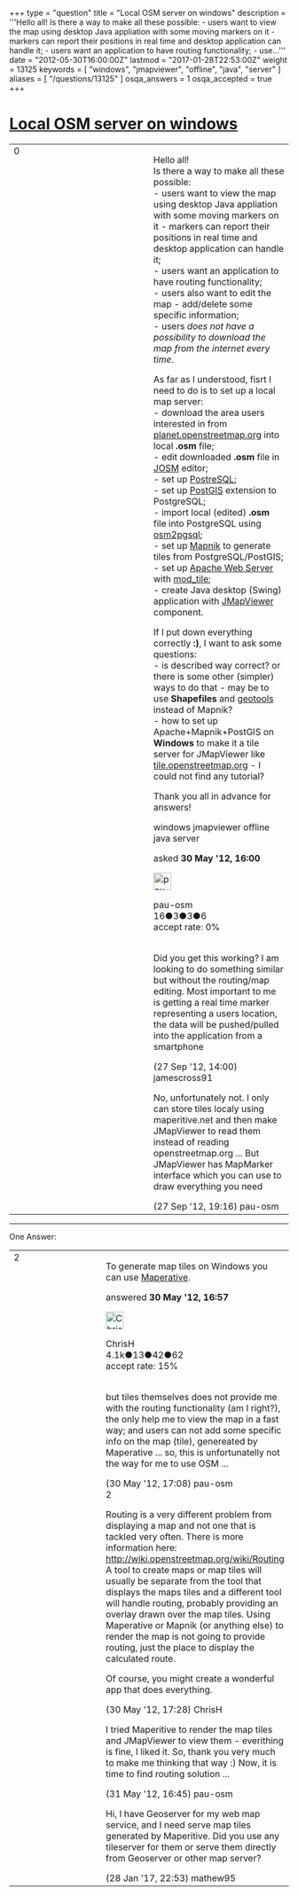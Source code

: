 +++
type = "question"
title = "Local OSM server on windows"
description = '''Hello all! Is there a way to make all these possible:  - users want to view the map using desktop Java appliation with some moving markers on it - markers can report their positions in real time and desktop application can handle it;  - users want an application to have routing functionality;  - use...'''
date = "2012-05-30T16:00:00Z"
lastmod = "2017-01-28T22:53:00Z"
weight = 13125
keywords = [ "windows", "jmapviewer", "offline", "java", "server" ]
aliases = [ "/questions/13125" ]
osqa_answers = 1
osqa_accepted = true
+++

<div class="headNormal">

# [Local OSM server on windows](/questions/13125/local-osm-server-on-windows)

</div>

<div id="main-body">

<div id="askform">

<table id="question-table" style="width:100%;">
<colgroup>
<col style="width: 50%" />
<col style="width: 50%" />
</colgroup>
<tbody>
<tr>
<td style="width: 30px; vertical-align: top"><div class="vote-buttons">
<span id="post-13125-upvote" class="ajax-command post-vote up" rel="nofollow" title="I like this post (click again to cancel)"> </span>
<div id="post-13125-score" class="post-score" title="current number of votes">
0
</div>
<span id="post-13125-downvote" class="ajax-command post-vote down" rel="nofollow" title="I dont like this post (click again to cancel)"> </span> <span id="favorite-mark" class="ajax-command favorite-mark" rel="nofollow" title="mark/unmark this question as favorite (click again to cancel)"> </span>
<div id="favorite-count" class="favorite-count">
&#10;</div>
</div></td>
<td><div id="item-right">
<div class="question-body">
<p>Hello all!<br />
Is there a way to make all these possible:<br />
- users want to view the map using desktop Java appliation with some moving markers on it - markers can report their positions in real time and desktop application can handle it;<br />
- users want an application to have routing functionality;<br />
- users also want to edit the map - add/delete some specific information;<br />
- users <em>does not have a possibility to download the map from the internet every time</em>.<br />
</p>
<p>As far as I understood, fisrt I need to do is to set up a local map server:<br />
- download the area users interested in from <a href="http://planet.openstreetmap.org">planet.openstreetmap.org</a> into local <strong>.osm</strong> file;<br />
- edit downloaded <strong>.osm</strong> file in <a href="http://josm.openstreetmap.de">JOSM</a> editor;<br />
- set up <a href="http://www.postgresql.org">PostreSQL</a>;<br />
- set up <a href="http://www.postgis.org">PostGIS</a> extension to PostgreSQL;<br />
- import local (edited) <strong>.osm</strong> file into PostgreSQL using <a href="http://wiki.openstreetmap.org/wiki/Osm2pgsql">osm2pgsql</a>;<br />
- set up <a href="www.mapnik.org">Mapnik</a> to generate tiles from PostgreSQL/PostGIS;<br />
- set up <a href="http://httpd.apache.org">Apache Web Server</a> with <a href="http://wiki.openstreetmap.org/wiki/Mod_tile">mod_tile</a>;<br />
- create Java desktop (Swing) application with <a href="http://wiki.openstreetmap.org/wiki/JMapViewer">JMapViewer</a> component.<br />
</p>
<p>If I put down everything correctly <strong>:)</strong>, I want to ask some questions:<br />
- is described way correct? or there is some other (simpler) ways to do that - may be to use <strong>Shapefiles</strong> and <a href="http://geotools.org">geotools</a> instead of Mapnik?<br />
- how to set up Apache+Mapnik+PostGIS on <strong>Windows</strong> to make it a tile server for JMapViewer like <a href="http://tile.openstreetmap.org">tile.openstreetmap.org</a> - I could not find any tutorial?<br />
</p>
<p>Thank you all in advance for answers!</p>
</div>
<div id="question-tags" class="tags-container tags">
<span class="post-tag tag-link-windows" rel="tag" title="see questions tagged &#39;windows&#39;">windows</span> <span class="post-tag tag-link-jmapviewer" rel="tag" title="see questions tagged &#39;jmapviewer&#39;">jmapviewer</span> <span class="post-tag tag-link-offline" rel="tag" title="see questions tagged &#39;offline&#39;">offline</span> <span class="post-tag tag-link-java" rel="tag" title="see questions tagged &#39;java&#39;">java</span> <span class="post-tag tag-link-server" rel="tag" title="see questions tagged &#39;server&#39;">server</span>
</div>
<div id="question-controls" class="post-controls">
&#10;</div>
<div class="post-update-info-container">
<div class="post-update-info post-update-info-user">
<p>asked <strong>30 May '12, 16:00</strong></p>
<img src="https://secure.gravatar.com/avatar/9c1fedf457d99dba83a94061550ab814?s=32&amp;d=identicon&amp;r=g" class="gravatar" width="32" height="32" alt="pau-osm&#39;s gravatar image" />
<p><span>pau-osm</span><br />
<span class="score" title="16 reputation points">16</span><span title="3 badges"><span class="badge1">●</span><span class="badgecount">3</span></span><span title="3 badges"><span class="silver">●</span><span class="badgecount">3</span></span><span title="6 badges"><span class="bronze">●</span><span class="badgecount">6</span></span><br />
<span class="accept_rate" title="Rate of the user&#39;s accepted answers">accept rate:</span> <span title="pau-osm has no accepted answers">0%</span> </br></br></p>
</div>
</div>
<div id="comments-container-13125" class="comments-container">
<span id="16495"></span>
<div id="comment-16495" class="comment">
<div id="post-16495-score" class="comment-score">
&#10;</div>
<div class="comment-text">
<p>Did you get this working? I am looking to do something similar but without the routing/map editing. Most important to me is getting a real time marker representing a users location, the data will be pushed/pulled into the application from a smartphone</p>
</div>
<div id="comment-16495-info" class="comment-info">
<span class="comment-age">(27 Sep '12, 14:00)</span> <span class="comment-user userinfo">jamescross91</span>
</div>
</div>
<span id="16503"></span>
<div id="comment-16503" class="comment">
<div id="post-16503-score" class="comment-score">
&#10;</div>
<div class="comment-text">
<p>No, unfortunately not. I only can store tiles localy using maperitive.net and then make JMapViewer to read them instead of reading openstreetmap.org ... But JMapViewer has MapMarker interface which you can use to draw everything you need</p>
</div>
<div id="comment-16503-info" class="comment-info">
<span class="comment-age">(27 Sep '12, 19:16)</span> <span class="comment-user userinfo">pau-osm</span>
</div>
</div>
</div>
<div id="comment-tools-13125" class="comment-tools">
&#10;</div>
<div class="clear">
&#10;</div>
<div id="comment-13125-form-container" class="comment-form-container">
&#10;</div>
<div class="clear">
&#10;</div>
</div></td>
</tr>
</tbody>
</table>

------------------------------------------------------------------------

<div class="tabBar">

<span id="sort-top"></span>

<div class="headQuestions">

One Answer:

</div>

</div>

<span id="13126"></span>

<div id="answer-container-13126" class="answer accepted-answer">

<table style="width:100%;">
<colgroup>
<col style="width: 50%" />
<col style="width: 50%" />
</colgroup>
<tbody>
<tr>
<td style="width: 30px; vertical-align: top"><div class="vote-buttons">
<span id="post-13126-upvote" class="ajax-command post-vote up" rel="nofollow" title="I like this post (click again to cancel)"> </span>
<div id="post-13126-score" class="post-score" title="current number of votes">
2
</div>
<span id="post-13126-downvote" class="ajax-command post-vote down" rel="nofollow" title="I dont like this post (click again to cancel)"> </span> <span class="accept-answer on" rel="nofollow" title="pau-osm has selected this answer as the correct answer"> </span>
</div></td>
<td><div class="item-right">
<div class="answer-body">
<p>To generate map tiles on Windows you can use <a href="http://maperitive.net/">Maperative</a>.</p>
</div>
<div class="answer-controls post-controls">
&#10;</div>
<div class="post-update-info-container">
<div class="post-update-info post-update-info-user">
<p>answered <strong>30 May '12, 16:57</strong></p>
<img src="https://secure.gravatar.com/avatar/b906204accce0fd58bc408b22bae01f2?s=32&amp;d=identicon&amp;r=g" class="gravatar" width="32" height="32" alt="ChrisH&#39;s gravatar image" />
<p><span>ChrisH</span><br />
<span class="score" title="4075 reputation points"><span>4.1k</span></span><span title="13 badges"><span class="badge1">●</span><span class="badgecount">13</span></span><span title="42 badges"><span class="silver">●</span><span class="badgecount">42</span></span><span title="62 badges"><span class="bronze">●</span><span class="badgecount">62</span></span><br />
<span class="accept_rate" title="Rate of the user&#39;s accepted answers">accept rate:</span> <span title="ChrisH has 11 accepted answers">15%</span> </br></br></p>
</div>
</div>
<div id="comments-container-13126" class="comments-container">
<span id="13127"></span>
<div id="comment-13127" class="comment">
<div id="post-13127-score" class="comment-score">
&#10;</div>
<div class="comment-text">
<p>but tiles themselves does not provide me with the routing functionality (am I right?), the only help me to view the map in a fast way; and users can not add some specific info on the map (tile), genereated by Maperative ... so, this is unfortunatelly not the way for me to use OSM ...</p>
</div>
<div id="comment-13127-info" class="comment-info">
<span class="comment-age">(30 May '12, 17:08)</span> <span class="comment-user userinfo">pau-osm</span>
</div>
</div>
<span id="13128"></span>
<div id="comment-13128" class="comment">
<div id="post-13128-score" class="comment-score">
2
</div>
<div class="comment-text">
<p>Routing is a very different problem from displaying a map and not one that is tackled very often. There is more information here: <a href="http://wiki.openstreetmap.org/wiki/Routing">http://wiki.openstreetmap.org/wiki/Routing</a> A tool to create maps or map tiles will usually be separate from the tool that displays the maps tiles and a different tool will handle routing, probably providing an overlay drawn over the map tiles. Using Maperative or Mapnik (or anything else) to render the map is not going to provide routing, just the place to display the calculated route.</p>
<p>Of course, you might create a wonderful app that does everything.</p>
</div>
<div id="comment-13128-info" class="comment-info">
<span class="comment-age">(30 May '12, 17:28)</span> <span class="comment-user userinfo">ChrisH</span>
</div>
</div>
<span id="13164"></span>
<div id="comment-13164" class="comment">
<div id="post-13164-score" class="comment-score">
&#10;</div>
<div class="comment-text">
<p>I tried Maperitive to render the map tiles and JMapViewer to view them - everithing is fine, I liked it. So, thank you very much to make me thinking that way :) Now, it is time to find routing solution ...</p>
</div>
<div id="comment-13164-info" class="comment-info">
<span class="comment-age">(31 May '12, 16:45)</span> <span class="comment-user userinfo">pau-osm</span>
</div>
</div>
<span id="54341"></span>
<div id="comment-54341" class="comment">
<div id="post-54341-score" class="comment-score">
&#10;</div>
<div class="comment-text">
<p>Hi, I have Geoserver for my web map service, and I need serve map tiles generated by Maperitive. Did you use any tileserver for them or serve them directly from Geoserver or other map server?</p>
</div>
<div id="comment-54341-info" class="comment-info">
<span class="comment-age">(28 Jan '17, 22:53)</span> <span class="comment-user userinfo">mathew95</span>
</div>
</div>
</div>
<div id="comment-tools-13126" class="comment-tools">
&#10;</div>
<div class="clear">
&#10;</div>
<div id="comment-13126-form-container" class="comment-form-container">
&#10;</div>
<div class="clear">
&#10;</div>
</div></td>
</tr>
</tbody>
</table>

</div>

<div class="paginator-container-left">

</div>

</div>

</div>

